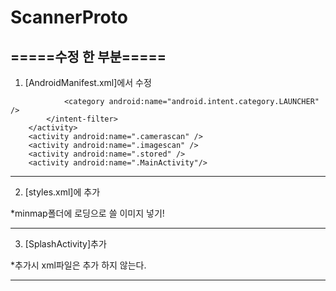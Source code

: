 # ScannerProto

=====수정 한 부분=====
-----------------------------------------------------------------------------------

1. [AndroidManifest.xml]에서 수정

<activity
            android:name=".SplashActivity"
            android:screenOrientation="fullSensor"
            android:theme="@style/SplashTheme">
            <intent-filter>
                <action android:name="android.intent.action.MAIN" />

                <category android:name="android.intent.category.LAUNCHER" />
            </intent-filter>
        </activity>
        <activity android:name=".camerascan" />
        <activity android:name=".imagescan" />
        <activity android:name=".stored" />
        <activity android:name=".MainActivity"/>
        
-----------------------------------------------------------------------------------

2. [styles.xml]에 추가
<style name="SplashTheme" parent="Theme.AppCompat.NoActionBar">
        <item name="android:windowBackground">@mipmap/splash</item>
</style>
*minmap폴더에 로딩으로 쓸 이미지 넣기!

-----------------------------------------------------------------------------------

3. [SplashActivity]추가

  *추가시 xml파일은 추가 하지 않는다.
  
  -----------------------------------------------------------------------------------




